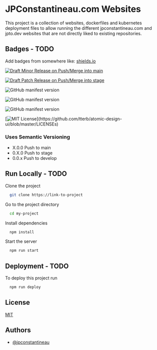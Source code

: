 
# JPConstantineau.com Websites

This project is a collection of websites, dockerfiles and kubernetes deployment files to allow running the different jpconstantineau.com and jpto.dev websites that are not directly liked to existing repositories.



## Badges - TODO

Add badges from somewhere like: [shields.io](https://shields.io/)

[![Draft Minor Release on Push/Merge into main](https://github.com/jpconstantineau/jpconstantineau-web/actions/workflows/main-release.yml/badge.svg?branch=main)](https://github.com/jpconstantineau/jpcontantineau-web/actions/workflows/main-release.yml)

[![Draft Patch Release on Push/Merge into stage](https://github.com/jpconstantineau/jpconstantineau-web/actions/workflows/stage-release.yml/badge.svg?branch=stage)](https://github.com/jpconstantineau/jpconstantineau-web/actions/workflows/stage-release.yml)

![GitHub manifest version](https://img.shields.io/github/manifest-json/v/jpconstantineau/jpconstantineau-web/main)

![GitHub manifest version](https://img.shields.io/github/manifest-json/v/jpconstantineau/jpconstantineau-web/stage)

![GitHub manifest version](https://img.shields.io/github/manifest-json/v/jpconstantineau/jpconstantineau-web/develop)



[![MIT License](https://img.shields.io/apm/l/atomic-design-ui.svg?)](https://github.com/tterb/atomic-design-ui/blob/master/LICENSEs)

### Uses Semantic Versioning

* X.0.0 Push to main
* 0.X.0 Push to stage
* 0.0.x Push to develop 
  
## Run Locally - TODO

Clone the project

```bash
  git clone https://link-to-project
```

Go to the project directory

```bash
  cd my-project
```

Install dependencies

```bash
  npm install
```

Start the server

```bash
  npm run start
```

  
## Deployment - TODO

To deploy this project run

```bash
  npm run deploy
```

  
## License

[MIT](https://choosealicense.com/licenses/mit/)

  
## Authors

- [@jpconstantineau](https://www.github.com/jpconstantineau)

  




